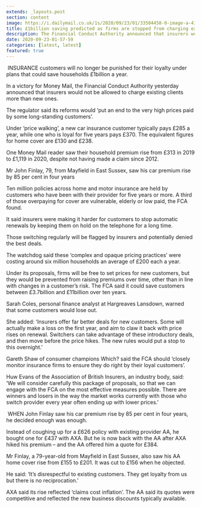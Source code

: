 ```yaml
---
extends: _layouts.post
section: content
image: https://i.dailymail.co.uk/1s/2020/09/23/01/33504458-0-image-a-41_1600819462680.jpg 
title: £1billion saving predicted as firms are stopped from charging existing customers more than new ones 
description: The Financial Conduct Authority announced that insurers would not be allowed to charge existing clients more than new ones- which could save £1billion a year 
date: 2020-09-23-01-57-59 
categories: [latest, latest] 
featured: true 
--- 
```

 INSURANCE customers will no longer be punished for their loyalty under plans that could save households £1billion a year.

In a victory for Money Mail, the Financial Conduct Authority yesterday announced that insurers would not be allowed to charge existing clients more than new ones.

The regulator said its reforms would ‘put an end to the very high prices paid by some long-standing customers’.

Under ‘price walking’, a new car insurance customer typically pays £285 a year, while one who is loyal for five years pays £370. The equivalent figures for home cover are £130 and £238.

One Money Mail reader saw their household premium rise from £313 in 2019 to £1,119 in 2020, despite not having made a claim since 2012.

Mr John Finlay, 79, from Mayfield in East Sussex, saw his car premium rise by 85 per cent in four years

Ten million policies across home and motor insurance are held by customers who have been with their provider for five years or more. A third of those overpaying for cover are vulnerable, elderly or low paid, the FCA found.

It said insurers were making it harder for customers to stop automatic renewals by keeping them on hold on the telephone for a long time.

Those switching regularly will be flagged by insurers and potentially denied the best deals.

The watchdog said these ‘complex and opaque pricing practices’ were costing around six million households an average of £200 each a year.

Under its proposals, firms will be free to set prices for new customers, but they would be prevented from raising premiums over time, other than in line with changes in a customer’s risk. The FCA said it could save customers between £3.7billion and £11billion over ten years.

Sarah Coles, personal finance analyst at Hargreaves Lansdown, warned that some customers would lose out.

She added: ‘Insurers offer far better deals for new customers. Some will actually make a loss on the first year, and aim to claw it back with price rises on renewal. Switchers can take advantage of these introductory deals, and then move before the price hikes. The new rules would put a stop to this overnight.’

Gareth Shaw of consumer champions Which? said the FCA should ‘closely monitor insurance firms to ensure they do right by their loyal customers’.

Huw Evans of the Association of British Insurers, an industry body, said: ‘We will consider carefully this package of proposals, so that we can engage with the FCA on the most effective measures possible. There are winners and losers in the way the market works currently with those who switch provider every year often ending up with lower prices.’ 

 WHEN John Finlay saw his car premium rise by 85 per cent in four years, he decided enough was enough.

Instead of coughing up for a £626 policy with existing provider AA, he bought one for £437 with AXA. But he is now back with the AA after AXA hiked his premium – and the AA offered him a quote for £384.

Mr Finlay, a 79-year-old from Mayfield in East Sussex, also saw his AA home cover rise from £155 to £201. It was cut to £156 when he objected. 

He said: ‘It’s disrespectful to existing customers. They get loyalty from us but there is no reciprocation.’

AXA said its rise reflected ‘claims cost inflation’. The AA said its quotes were competitive and reflected the new business discounts typically available.

